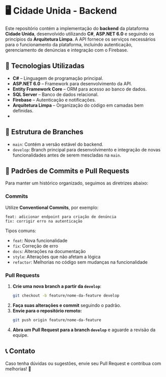 # 🖥️ Cidade Unida - Backend

Este repositório contém a implementação do **backend** da plataforma **Cidade Unida**, desenvolvido utilizando **C#**, **ASP.NET 6.0** e seguindo os princípios da **Arquitetura Limpa**. A API fornece os serviços necessários para o funcionamento da plataforma, incluindo autenticação, gerenciamento de denúncias e integração com o Firebase.

## 🚀 Tecnologias Utilizadas

- **C#** – Linguagem de programação principal.
- **ASP.NET 6.0** – Framework para desenvolvimento da API.
- **Entity Framework Core** – ORM para acesso ao banco de dados.
- **SQL Server** – Banco de dados relacional.
- **Firebase** – Autenticação e notificações.
- **Arquitetura Limpa** – Organização do código em camadas bem definidas.
- 
<!-- 

## 📦 Instalação e Configuração

Para rodar o backend localmente, siga os passos abaixo:

1. **Clone o repositório:**
   ```bash
   git clone https://github.com/organizacao/backend.git
   cd backend
   ```

2. **Configure as variáveis de ambiente:**
   Crie um arquivo `appsettings.Development.json` na pasta `src/WebAPI` e adicione as configurações do banco de dados e Firebase:
   ```json
   {
     "ConnectionStrings": {
       "DefaultConnection": "Server=localhost;Database=CidadeUnidaDB;User Id=seu_usuario;Password=sua_senha;"
     },
     "Firebase": {
       "ApiKey": "...",
       "AuthDomain": "...",
       "ProjectId": "..."
     }
   }
   ```

3. **Restaure as dependências:**
   ```bash
   dotnet restore
   ```

4. **Execute as migrações do banco de dados:**
   ```bash
   dotnet ef database update
   ```

5. **Inicie a API:**
   ```bash
   dotnet run --project src/WebAPI
   ```

A API estará disponível em `https://localhost:5001`.



## 🏗️ Estrutura do Projeto

```
/backend
│-- src
│   │-- Application    # Regras de negócio e casos de uso
│   │-- Domain         # Entidades e interfaces de domínio
│   │-- Infrastructure # Implementações de repositórios e serviços externos
│   │-- WebAPI         # Endpoints da API e configurações
│-- tests             # Testes unitários e de integração
│-- README.md         # Documentação do repositório
│-- backend.sln       # Solução do projeto
```

-->

## 🔀 Estrutura de Branches

- `main`: Contém a versão estável do backend.
- `develop`: Branch principal para desenvolvimento e integração de novas funcionalidades antes de serem mescladas na `main`.

## 🔹 Padrões de Commits e Pull Requests

Para manter um histórico organizado, seguimos as diretrizes abaixo:

### Commits

Utilize **Conventional Commits**, por exemplo:
```
feat: adicionar endpoint para criação de denúncia
fix: corrigir erro na autenticação
```

Tipos comuns:
- `feat`: Nova funcionalidade
- `fix`: Correção de erro
- `docs`: Alterações na documentação
- `style`: Alterações que não afetam a lógica
- `refactor`: Melhorias no código sem mudanças na funcionalidade

### Pull Requests

1. **Crie uma nova branch a partir da `develop`**:
   ```bash
   git checkout -b feature/nome-da-feature develop
   ```
2. **Faça suas alterações e commit** seguindo o padrão.
3. **Envie para o repositório remoto:**
   ```bash
   git push origin feature/nome-da-feature
   ```
4. **Abra um Pull Request para a branch `develop`** e aguarde a revisão da equipe.

## 📞 Contato

Caso tenha dúvidas ou sugestões, envie seu Pull Request e contribua com melhorias! 🚀

